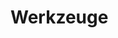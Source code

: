 Werkzeuge
=========

</script></section><section data-markdown><script type="text/template">

Beispiel 1
